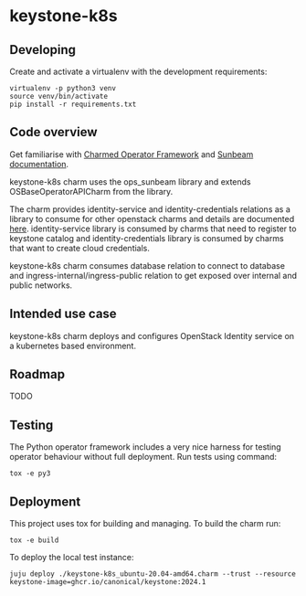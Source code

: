 # keystone-k8s

## Developing

Create and activate a virtualenv with the development requirements:

    virtualenv -p python3 venv
    source venv/bin/activate
    pip install -r requirements.txt

## Code overview

Get familiarise with [Charmed Operator Framework](https://juju.is/docs/sdk)
and [Sunbeam documentation](sunbeam-docs).

keystone-k8s charm uses the ops\_sunbeam library and extends
OSBaseOperatorAPICharm from the library.

The charm provides identity-service and identity-credentials relations
as a library to consume for other openstack charms and details are
documented [here](keystone-k8s-libs-docs). identity-service library
is consumed by charms that need to register to keystone catalog and
identity-credentials library is consumed by charms that want to create
cloud credentials.

keystone-k8s charm consumes database relation to connect to database
and ingress-internal/ingress-public relation to get exposed over
internal and public networks.

## Intended use case

keystone-k8s charm deploys and configures OpenStack Identity service
on a kubernetes based environment.

## Roadmap

TODO

## Testing

The Python operator framework includes a very nice harness for testing
operator behaviour without full deployment. Run tests using command:

    tox -e py3

## Deployment

This project uses tox for building and managing. To build the charm
run:

    tox -e build

To deploy the local test instance:

    juju deploy ./keystone-k8s_ubuntu-20.04-amd64.charm --trust --resource keystone-image=ghcr.io/canonical/keystone:2024.1

<!-- LINKS -->

[keystone-k8s-libs-docs]: https://charmhub.io/sunbeam-keystone-operator/libraries/identity_service
[sunbeam-docs]: https://opendev.org/openstack/sunbeam-charms/src/branch/main/README.md
